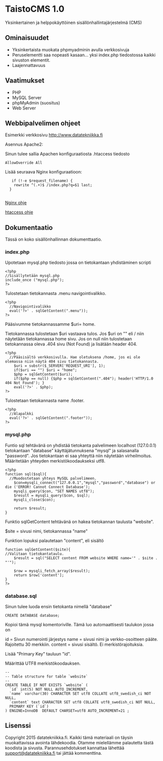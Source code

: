 <h1> TaistoCMS 1.0 </h1>


Yksinkertainen ja helppokäyttöinen sisällönhallintajärjestelmä (CMS)


<h2> Ominaisuudet </h2>

* Yksinkertaista muokata phpmyadminin avulla verkkosivuja
* Peruselementti saa nopeasti kasaan... yksi index.php tiedostossa kaikki sivuston elementit.
* Laajennattavuus

<h2> Vaatimukset </h2>


* PHP
* MySQL Server
* phpMyAdmin (suositus)
* Web Server

<h2> Webbipalvelimen ohjeet </h2>


Esimerkki verkkosivu http://www.datatekniikka.fi

Asennus Apache2:

Sinun tulee sallia Apachen konfiguraatiosta .htaccess tiedosto

  ```
  AllowOverride All
```
  

Lisää seuraava Nginx konfiguraatioon:
```
   if (!-e $request_filename) {
    rewrite ^(.+)$ /index.php?q=$1 last;
  }
  
```
<a href="http://helenius.dy.fi/taisto/Nginx"> Nginx ohje </a>

<a href="http://helenius.dy.fi/taisto/Apache2#.htaccess"> htaccess ohje</a>

<h2>Dokumentaatio </h2>


Tässä on koko sisällönhallinnan dokumenttaatio.

<h3>index.php</h3>


Upotetaan mysql.php tiedosto jossa on tietokantaan yhdistäminen scripti
```
<?php
//Sisällytetään mysql.php 
include_once ("mysql.php");
?>
```


Tulostetaan tietokannasta .menu navigointivalikko.
```
<?php 
  //Navigointivalikko
  eval('?>' . sqlGetContent(".menu"));
?>
```
Pääsivumme tietokannassamme $uri= home.

Tietokannassa tulostetaan $uri vastaava tulos. Jos $uri on "" eli / niin näytetään tietokannassa home sivu. Jos on null niin tulostetaan tietokannassa oleva .404 sivu (Not Found) ja lisätään header 404. 
```
<?php 
  //Pääsisältö verkkosivulla. Hae oletuksena /home, jos ei ole olemassa niin näytä 404 sivu tietokannasta.
	$uri = substr($_SERVER['REQUEST_URI'], 1);
	if($uri == "") $uri = "home";
	$php = sqlGetContent($uri);
	if($php == null) {$php = sqlGetContent(".404"); header('HTTP/1.0 404 Not Found'); }
	eval('?>' . $php);
?>
```
Tulostetaan tietokannasta name .footer.
```
<?php 
  //Alapalkki
  eval('?>' . sqlGetContent(".footer"));
?>
```
<h3> mysql.php </h3>


Funtio sql tehtävänä on yhdistää tietokanta palvelimeen localhost (127.0.0.1) tietokantaan "database" käyttäjätunnuksena "mysql" ja salasanalla "password". Jos tietokantaan ei saa yhteyttä niin näytetään virheilmoitus. Määritetään yhteyden merkistökoodaukseksi utf8.
```
<?php
function sql($sql){
  //Muodostetaan yhteys MySQL palvelimeen. 
	$con=mysqli_connect("127.0.0.1","mysql","password","database") or die ('ERROR! Cannot Connect Database');
	mysqli_query($con, "SET NAMES utf8");
	$result = mysqli_query($con, $sql);
	mysqli_close($con);
	
	return $result;
}
```
Funktio sqlGetContent tehtävänä on hakea tietokannan taulusta "website". 

$site = sivusi nimi, tietokannassa "name"

Funktion lopuksi palautetaan "content", eli sisältö
```
function sqlGetContent($site){
//Valitaan tietokantataulu.
	$result = sql("SELECT content FROM website WHERE name='" . $site . "'");
	
	$row = mysqli_fetch_array($result);
	return $row['content'];
}
?>
```
<h3> database.sql </h3>


Sinun tulee luoda ensin tietokanta nimellä "database"

```
CREATE DATABASE database;
```

Kopioi tämä mysql komentoriville. Tämä luo automaattisesti taulukon jossa on

id = Sivun numerointi järjestys
name = sivusi nimi ja verkko-osoitteen pääte. Rajoitettu 30 merkkiin.
content = sivusi sisältö. Ei merkistörajoituksia.

Lisää "Primary Key" tauluun "id".

Määrittää UTF8 merkistökoodauksen.
```
--
-- Table structure for table `website`
--
CREATE TABLE IF NOT EXISTS `website` (
  `id` int(5) NOT NULL AUTO_INCREMENT,
  `name` varchar(30) CHARACTER SET utf8 COLLATE utf8_swedish_ci NOT NULL,
  `content` text CHARACTER SET utf8 COLLATE utf8_swedish_ci NOT NULL,
  PRIMARY KEY (`id`)
) ENGINE=InnoDB  DEFAULT CHARSET=utf8 AUTO_INCREMENT=21 ;
```


<h2> Lisenssi </h2>


Copyright 2015 datatekniikka.fi. Kaikki tämä materiaali on täysin muokattavissa avointa lähdekoodia. Otamme mielellämme palautetta tästä koodista ja sivusta. Parannusehdotukset kannattaa lähettää support@datatekniikka.fi tai jättää kommenttina.


